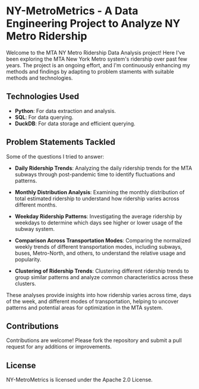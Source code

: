 # NY-MetroMetrics - A Data Engineering Project to Analyze NY Metro Ridership

Welcome to the MTA NY Metro Ridership Data Analysis project! Here I've been exploring the MTA New York Metro system's ridership over past few years. The project is an ongoing effort, and I'm continuously enhancing my methods and findings by adapting to problem staments with suitable methods and technologies.

## Technologies Used
- **Python**: For data extraction and analysis.
- **SQL**: For data querying.
- **DuckDB**: For data storage and efficient querying.

## Problem Statements Tackled
Some of the questions I tried to answer:

- **Daily Ridership Trends**: Analyzing the daily ridership trends for the MTA subways through post-pandemic time to identify fluctuations and patterns.

- **Monthly Distribution Analysis**: Examining the monthly distribution of total estimated ridership to understand how ridership varies across different months.

- **Weekday Ridership Patterns**: Investigating the average ridership by weekdays to determine which days see higher or lower usage of the subway system.

- **Comparison Across Transportation Modes**: Comparing the normalized weekly trends of different transportation modes, including subways, buses, Metro-North, and others, to understand the relative usage and popularity.

- **Clustering of Ridership Trends**: Clustering different ridership trends to group similar patterns and analyze common characteristics across these clusters.

These analyses provide insights into how ridership varies across time, days of the week, and different modes of transportation, helping to uncover patterns and potential areas for optimization in the MTA system.

## Contributions
Contributions are welcome! Please fork the repository and submit a pull request for any additions or improvements.

## License
NY-MetroMetrics is licensed under the Apache 2.0 License.